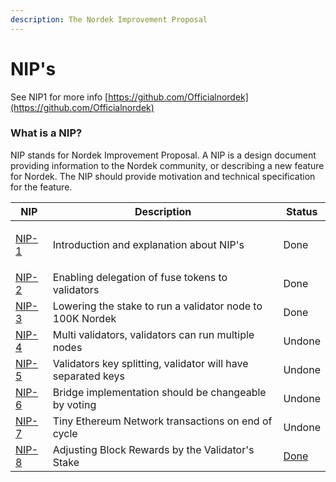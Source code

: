 ```yaml
---
description: The Nordek Improvement Proposal
---
```


# NIP's

See NIP1 for more info [https://github.com/Officialnordek](https://github.com/Officialnordek)

### What is a NIP?

NIP stands for Nordek Improvement Proposal. A NIP is a design document providing information to the Nordek community, or describing a new feature for Nordek. The NIP should provide motivation and technical specification for the feature.

| NIP                                                                 | Description                                                  | Status                                                 |
| ------------------------------------------------------------------- | ------------------------------------------------------------ | ------------------------------------------------------ |
| <p><a href="https://github.com/Officialnordek">NIP-1</a></p><p></p> | Introduction and explanation about NIP's                     | Done                                                   |
| [NIP-2](https://github.com/Officialnordek)                          | Enabling delegation of fuse tokens to validators             | Done                                                   |
| [NIP-3](https://github.com/Officialnordek)                          | Lowering the stake to run a validator node to 100K Nordek    | Done                                                   |
| [NIP-4](https://github.com/Officialnordek)                          | Multi validators, validators can run multiple nodes          | Undone                                                 |
| [NIP-5](https://github.com/Officialnordek)                          | Validators key splitting, validator will have separated keys | Undone                                                 |
| [NIP-6](https://github.com/Officialnordek)                          | Bridge implementation should be changeable by voting         | Undone                                                 |
| [NIP-7](https://github.com/Officialnordek)                          | Tiny Ethereum Network transactions on end of cycle           | Undone                                                 |
| [NIP-8](https://github.com/Officialnordek)                          | Adjusting Block Rewards by the Validator's Stake             | [Done](https://github.com/fuseio/fuse-network/pull/61) |

